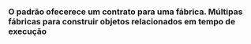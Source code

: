 ### O padrão ofecerece um contrato para uma fábrica. Múltipas fábricas para construir objetos relacionados em tempo de execução